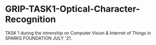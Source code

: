 # GRIP-TASK1-Optical-Character-Recognition
TASK 1 during the intrenship  on  Computer Vision &amp; Internet of Things   in SPARKS FOUNDATION JULY '21.
